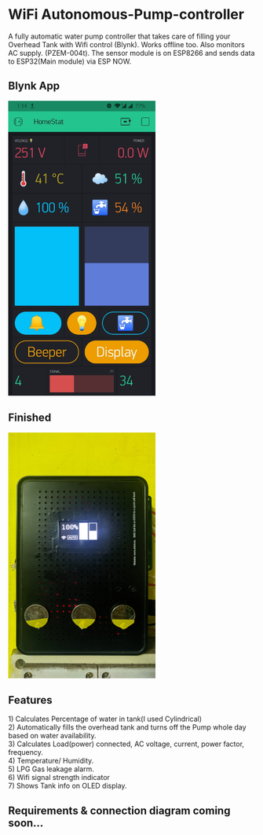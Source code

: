 # WiFi Autonomous-Pump-controller
A fully automatic water pump controller that takes care of filling your Overhead Tank with Wifi control (Blynk). Works offline too. Also monitors AC supply. (PZEM-004t). The sensor module is on ESP8266 and sends data to ESP32(Main module) via ESP NOW.


<h2>Blynk App </h2>
<img src="/images/app.jpg" width="300" height="600">

<h2>Finished </h2>
<img src="/images/finished.jpg" width="300" height="500">

<h2> Features</h2>
1) Calculates Percentage of water in tank(I used Cylindrical)<br>
2) Automatically fills the overhead tank and turns off the Pump whole day based on water availability.<br>
3) Calculates Load(power) connected, AC voltage, current, power factor, frequency.<br>
4) Temperature/ Humidity.<br>
5) LPG Gas leakage alarm.<br>
6) Wifi signal strength indicator<br>
7) Shows Tank info on OLED display.<br>

<h2>Requirements & connection diagram coming soon...</h2>
